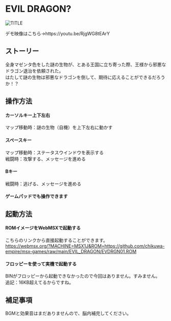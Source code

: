 # EVIL DRAGON?

![TITLE](https://user-images.githubusercontent.com/124578804/218241515-641d6b10-e941-47e8-ba8e-4ac40f4f00d1.png)
<p>デモ映像はこちら→https://youtu.be/RjgWG8tEArY</p>

## ストーリー
全身マゼンタ色をした謎の生物が、とある王国に立ち寄った際、王様から邪悪なドラゴン退治を依頼された。<br>
はたして謎の生物は邪悪なドラゴンを倒して、期待に応えることができるだろうか！？

## 操作方法
#### カーソルキー上下左右
マップ移動時：謎の生物（自機）を上下左右に動かす
#### スペースキー
マップ移動時：ステータスウインドウを表示する<br>
戦闘時：攻撃する、メッセージを進める
#### Bキー
戦闘時：逃げる、メッセージを進める
#### ゲームパッドでも操作できます


## 起動方法
#### ROMイメージをWebMSXで起動する
こちらのリンクから直接起動することができます。<br>
https://webmsx.org/?MACHINE=MSX1J&ROM=https://github.com/chikuwa-empire/msx-games/raw/main/EVIL_DRAGON/EVDRGN01.ROM
#### フロッピーを使って実機で起動する
BINがフロッピーから起動できなかったので今回はありません。すみません。<br>
追記：16KB超えてるからですね。

## 補足事項
BGMと効果音はまだありませんので、脳内補完してください。
